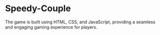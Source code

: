 # Speedy-Couple
The game is built using HTML, CSS, and JavaScript, providing a seamless and engaging gaming experience for players.

